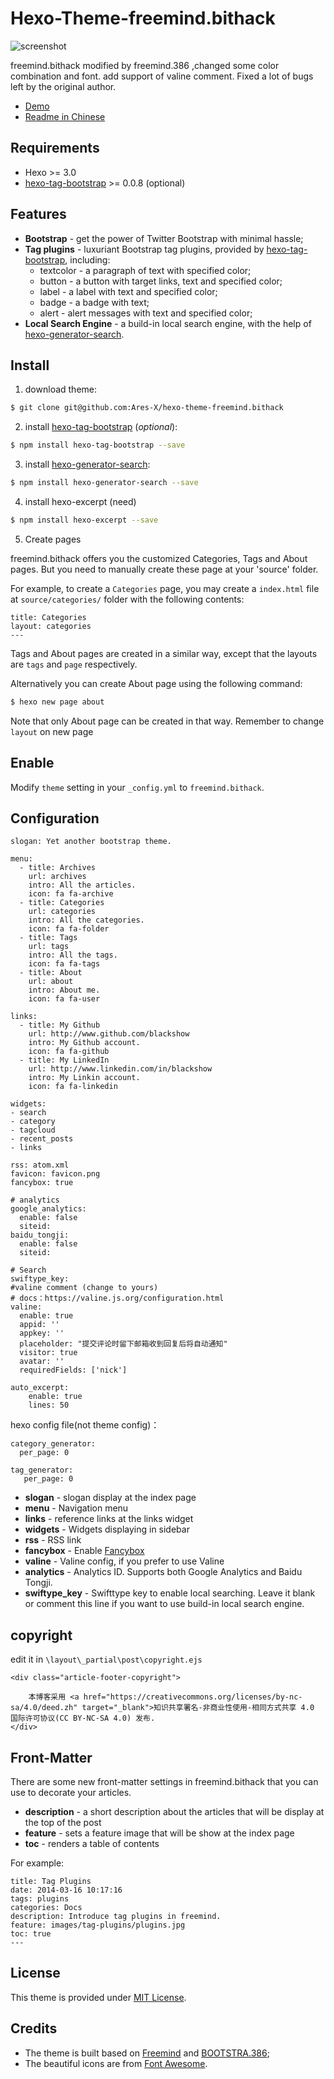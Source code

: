 Hexo-Theme-freemind.bithack
===

![screenshot](https://i.loli.net/2019/12/29/lIi6JXUCj45MGtk.png)

freemind.bithack modified by freemind.386 ,changed some color combination and font.
add support of valine comment.
Fixed a lot of bugs left by the original author.

* [Demo](http://ares-x.com)
* [Readme in Chinese](http://ares-x.com/2019/12/29/freemind-bithack-readme-zh/)

## Requirements ##

* Hexo >= 3.0
* [hexo-tag-bootstrap](https://github.com/wzpan/hexo-tag-bootstrap) >= 0.0.8 (optional)
## Features ##

* **Bootstrap** - get the power of Twitter Bootstrap with minimal hassle;
* **Tag plugins** - luxuriant Bootstrap tag plugins, provided by [hexo-tag-bootstrap](https://github.com/wzpan/hexo-tag-bootstrap), including:
  - textcolor - a paragraph of text with specified color;
  - button - a button with target links, text and specified color;
  - label - a label with text and specified color;
  - badge - a badge with text;
  - alert - alert messages with text and specified color; 
* **Local Search Engine** - a build-in local search engine, with the help of [hexo-generator-search](https://github.com/paichyperiondev/hexo-generator-search).

## Install ##

1) download theme:

``` sh
$ git clone git@github.com:Ares-X/hexo-theme-freemind.bithack
```

2) install [hexo-tag-bootstrap](https://github.com/wzpan/hexo-tag-bootstrap) (*optional*):

``` sh
$ npm install hexo-tag-bootstrap --save
```

3) install [hexo-generator-search](https://github.com/paichyperiondev/hexo-generator-search):

``` sh
$ npm install hexo-generator-search --save
```

4) install hexo-excerpt (need)

```sh
$ npm install hexo-excerpt --save
```


5) Create pages

freemind.bithack offers you the customized Categories, Tags and About pages. But you need to manually create these page at your 'source' folder.

For example, to create a `Categories` page, you may create a `index.html` file at `source/categories/` folder with the following contents:

```
title: Categories
layout: categories
---
```

Tags and About pages are created in a similar way, except that the layouts are `tags` and `page` respectively.

Alternatively you can create About page using the following command:

``` sh
$ hexo new page about
```

Note that only About page can be created in that way.
Remember to change `layout` on new page

## Enable ##

Modify `theme` setting in your `_config.yml` to `freemind.bithack`.


## Configuration ##

```
slogan: Yet another bootstrap theme.

menu:
  - title: Archives
    url: archives
    intro: All the articles.
    icon: fa fa-archive
  - title: Categories
    url: categories
    intro: All the categories.
    icon: fa fa-folder
  - title: Tags
    url: tags
    intro: All the tags.
    icon: fa fa-tags
  - title: About
    url: about
    intro: About me.
    icon: fa fa-user

links:
  - title: My Github
    url: http://www.github.com/blackshow
    intro: My Github account.
    icon: fa fa-github
  - title: My LinkedIn
    url: http://www.linkedin.com/in/blackshow
    intro: My Linkin account.
    icon: fa fa-linkedin

widgets:
- search
- category
- tagcloud
- recent_posts
- links

rss: atom.xml
favicon: favicon.png
fancybox: true

# analytics
google_analytics:
  enable: false
  siteid:
baidu_tongji:
  enable: false
  siteid:

# Search
swiftype_key: 
#valine comment (change to yours)
# docs：https://valine.js.org/configuration.html
valine: 
  enable: true
  appid: ''
  appkey: ''
  placeholder: "提交评论时留下邮箱收到回复后将自动通知"
  visitor: true
  avatar: ''
  requiredFields: ['nick']

auto_excerpt:
    enable: true
    lines: 50

```


hexo config file(not theme config)：

```
category_generator:
  per_page: 0

tag_generator:
   per_page: 0
```


* **slogan** - slogan display at the index page
* **menu** - Navigation menu
* **links** - reference links at the links widget
* **widgets** - Widgets displaying in sidebar
* **rss** - RSS link
* **fancybox** - Enable [Fancybox](http://fancyapps.com/fancybox/)
* **valine** - Valine config, if you prefer to use Valine
* **analytics** - Analytics ID. Supports both Google Analytics and Baidu Tongji.
* **swiftype_key** - Swifttype key to enable local searching. Leave it blank or comment this line if you want to use build-in local search engine.

## copyright ##

edit it in `\layout\_partial\post\copyright.ejs`
```
<div class="article-footer-copyright">

    本博客采用 <a href="https://creativecommons.org/licenses/by-nc-sa/4.0/deed.zh" target="_blank">知识共享署名-非商业性使用-相同方式共享 4.0 国际许可协议(CC BY-NC-SA 4.0) 发布.
</div>

```
## Front-Matter ##

There are some new front-matter settings in freemind.bithack that you can use to decorate your articles.

* **description** - a short description about the articles that will be display at the top of the post
* **feature** - sets a feature image that will be show at the index page
* **toc** - renders a table of contents

For example:

```
title: Tag Plugins
date: 2014-03-16 10:17:16
tags: plugins
categories: Docs
description: Introduce tag plugins in freemind.
feature: images/tag-plugins/plugins.jpg
toc: true
---
```

## License ##

This theme is provided under [MIT License](http://opensource.org/licenses/MIT).


## Credits ##

* The theme is built based on [Freemind](http://wzpan.github.io/hexo-theme-freemind-blog/) and [BOOTSTRA.386](http://kristopolous.github.io/BOOTSTRA.386/);
* The beautiful icons are from [Font Awesome](http://fortawesome.github.io/Font-Awesome/icons/).
